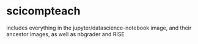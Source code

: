 # scicompteach

includes everything in the jupyter/datascience-notebook image, and their ancestor images, as well as nbgrader and RISE